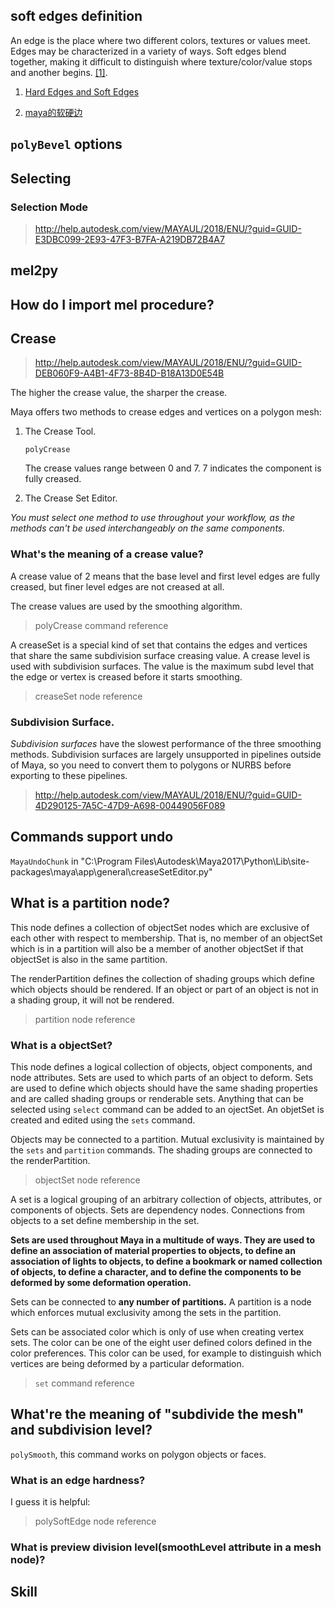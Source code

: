 ## soft edges definition
An edge is the place where two different colors, textures or values
meet. Edges may be characterized in a variety of ways. Soft edges blend
together, making it difficult to distinguish where texture/color/value
stops and another begins.
[[1]](http://www.creativeglossary.com/art-mediums/soft-edges.html).

1. [Hard Edges and Soft Edges](https://www.thoughtco.com/hard-edges-and-soft-edges-2577590)

2. [maya的软硬边](http://hkcgart.com/zhidao/detail/id/899777.html)

## `polyBevel` options

## Selecting

### Selection Mode
>http://help.autodesk.com/view/MAYAUL/2018/ENU/?guid=GUID-E3DBC099-2E93-47F3-B7FA-A219DB72B4A7


## mel2py

## How do I import mel procedure?

## Crease
>http://help.autodesk.com/view/MAYAUL/2018/ENU/?guid=GUID-DEB060F9-A4B1-4F73-8B4D-B18A13D0E54B

The higher the crease value, the sharper the crease.

Maya offers two methods to crease edges and vertices on a polygon mesh:
1. The Crease Tool.

    `polyCrease`

    The crease values range between 0 and 7. 7 indicates the component is
    fully creased.

2. The Crease Set Editor.

*You must select one method to use throughout your workflow, as the methods
can't be used interchangeably on the same components.*

### What's the meaning of a crease value?
A crease value of 2 means that the base level and first level edges are
fully creased, but finer level edges are not creased at all.

The crease values are used by the smoothing algorithm.
> polyCrease command reference

A creaseSet is a special kind of set that contains the edges and vertices
that share the same subdivision surface creasing value. A crease level is
used with subdivision surfaces. The value is the maximum subd level that  
the edge or vertex is creased before it starts smoothing.
> creaseSet node reference

### Subdivision Surface.

*Subdivision surfaces* have the slowest performance of the three smoothing
methods. Subdivision surfaces are largely unsupported in pipelines outside
of Maya, so you need to convert them to polygons or NURBS before exporting
to these pipelines.

> http://help.autodesk.com/view/MAYAUL/2018/ENU/?guid=GUID-4D290125-7A5C-47D9-A698-00449056F089

## Commands support undo

`MayaUndoChunk` in "C:\\Program Files\\Autodesk\\Maya2017\\Python\\Lib\\site-packages\\maya\\app\\general\\creaseSetEditor.py"


## What is a partition node?
This node defines a collection of objectSet nodes which are exclusive of each
other with respect to membership. That is, no member of an objectSet which is
in a partition will also be a member of another objectSet if that objectSet is
also in the same partition.

The renderPartition defines the collection of shading groups which define which
objects should be rendered. If an object or part of an object is not in a shading
group, it will not be rendered.

> partition node reference

### What is a objectSet?
This node defines a logical collection of objects, object components, and node
attributes. Sets are used to which parts of an object to deform. Sets are used
to define which objects should have the same shading properties and are called
shading groups or renderable sets. Anything that can be selected using `select`
command can be added to an ojectSet. An objetSet is created and edited using the
`sets` command.

Objects may be connected to a partition. Mutual exclusivity is maintained by the
`sets` and `partition` commands. The shading groups are connected to the renderPartition.

> objectSet node reference

A set is a logical  grouping of an arbitrary collection of objects, attributes,
or components of objects. Sets are dependency nodes. Connections from objects
to a set define membership in the set.

**Sets are used throughout Maya in a multitude of ways. They are used to define
an association of material properties to objects, to define an association of lights
to objects, to define a bookmark or named collection of objects, to define a character,
and to define the components to be deformed by some deformation operation.**

Sets can be connected to **any number of partitions.** A partition is a node which
enforces mutual exclusivity among the sets in the partition.

Sets can be associated color which is only of use when creating vertex sets. The
color can be one of the eight user defined colors defined in the color preferences.
This color can be used, for example to distinguish which vertices are being deformed
by a particular deformation.

> `set` command reference

## What're the meaning of "subdivide the mesh" and subdivision level?
`polySmooth`, this command works on polygon objects or faces.

### What is an edge hardness?
I guess it is helpful:
> polySoftEdge node reference

### What is preview division level(smoothLevel attribute in a mesh node)?

## Skill
